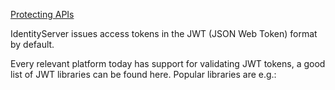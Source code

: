 [Protecting APIs](https://identityserver4.readthedocs.io/en/release/topics/apis.html)


IdentityServer issues access tokens in the JWT (JSON Web Token) format by default.

Every relevant platform today has support for validating JWT tokens, a good list of JWT libraries can be found here. Popular libraries are e.g.:

